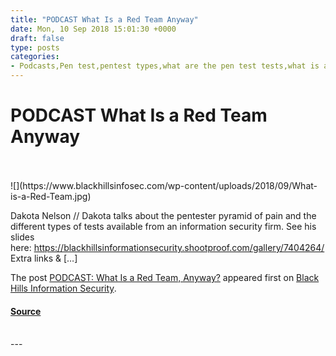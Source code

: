 ```yaml
---
title: "PODCAST What Is a Red Team Anyway"
date: Mon, 10 Sep 2018 15:01:30 +0000
draft: false
type: posts
categories: 
- Podcasts,Pen test,pentest types,what are the pen test tests,what is a penetration test,what is a pentest,what is a red team,what is a red team pentest
---
```

# PODCAST What Is a Red Team Anyway

<br/>

<br/>
![](https://www.blackhillsinfosec.com/wp-content/uploads/2018/09/What-is-a-Red-Team.jpg)

Dakota Nelson // Dakota talks about the pentester pyramid of pain and the different types of tests available from an information security firm. See his slides here: https://blackhillsinformationsecurity.shootproof.com/gallery/7404264/ Extra links & \[…\]

The post [PODCAST: What Is a Red Team, Anyway?](https://www.blackhillsinfosec.com/podcast-what-is-a-red-team-anyway/) appeared first on [Black Hills Information Security](https://www.blackhillsinfosec.com).

#### [Source](https://www.blackhillsinfosec.com/podcast-what-is-a-red-team-anyway/)

<br/>
---
